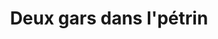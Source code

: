 ---
title: "Deux gars dans l'pétrin"
url: /saint-jerome/deux-gars-dans-lpetrin/
shop: Konditorei
---